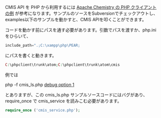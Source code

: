 
CMIS API を PHP から利用するには [Apache Chemistry の PHP クライアントの例](http://chemistry.apache.org/php/phpclient.html) が参考になります。サンプルのソースをSubversionでチェックアウトし、examples以下のサンプルを動かすと、CMIS APIを叩くことができます。

コードを動かす前にパスを通す必要があります。引数でパスを渡すか、php.ini をひらいて、

```PHP
include_path=".;C:\xampp\php\PEAR;
```

にパスを書くと動きます。

```PHP
C:\phpclient\trunk\atom;C:\phpclient\trunk\atom\cmis
```

例では

php -f cmis_ls.php <rest-endpoint> <username> <password> <folderpath> [debug option 1](2.html)

とありますが、この cmis_ls.php サンプルソースコードにはバグがあり、require_once で cmis_service を読みこむ必要があります。

```php
require_once ('cmis_service.php');
```

